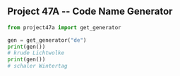 ## Project 47A -- Code Name Generator

````python
from project47a import get_generator

gen = get_generator("de")
print(gen())
# krude Lichtwolke
print(gen())
# schaler Wintertag
````

